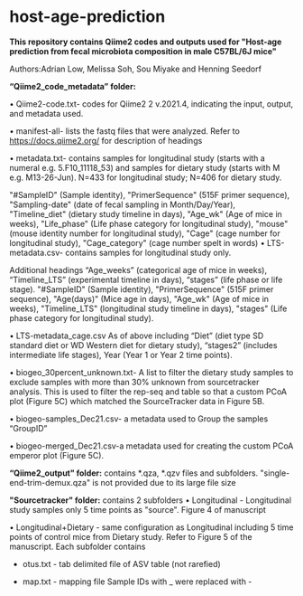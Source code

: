 # host-age-prediction
**This repository contains Qiime2 codes and outputs used for "Host-age prediction from fecal microbiota composition in male C57BL/6J mice"**

Authors:Adrian Low, Melissa Soh, Sou Miyake and Henning Seedorf

**“Qiime2_code_metadata” folder:**

•	Qiime2-code.txt- codes for Qiime2 2 v.2021.4, indicating the input, output, and metadata used.

•	manifest-all- lists the fastq files that were analyzed.
Refer to https://docs.qiime2.org/ for description of headings

•	metadata.txt- contains samples for longitudinal study (starts with a numeral e.g. 5.F10_11118_53) and samples for dietary study (starts with M e.g. M13-26-Jun). N=433 for longitudinal study; N=406 for dietary study.

"#SampleID" (Sample identity), "PrimerSequence" (515F primer sequence), "Sampling-date" (date of fecal sampling in Month/Day/Year), "Timeline_diet" (dietary study timeline in days), "Age_wk" (Age of mice in weeks), "Life_phase" (Life phase category for longitudinal study), "mouse" (mouse identity number for longitudinal study), "Cage" (cage number for longitudinal study), "Cage_category" (cage number spelt in words)
•	LTS-metadata.csv- contains samples for longitudinal study only.

Additional headings “Age_weeks” (categorical age of mice in weeks), “Timeline_LTS” (experimental timeline in days), “stages” (life phase or life stage).
"#SampleID" (Sample identity), "PrimerSequence" (515F primer sequence), "Age(days)" (Mice age in days), "Age_wk" (Age of mice in weeks), "Timeline_LTS" (longitudinal study timeline in days), "stages" (Life phase category for longitudinal study).

•	LTS-metadata_cage.csv
As of above including “Diet” (diet type SD standard diet or WD Western diet for dietary study), “stages2” (includes intermediate life stages), Year (Year 1 or Year 2 time points).

•	biogeo_30percent_unknown.txt- A list to filter the dietary study samples to exclude samples with more than 30% unknown from sourcetracker analysis. This is used to filter the rep-seq and table so that a custom PCoA plot (Figure 5C) which matched the SourceTracker data in Figure 5B.

•	biogeo-samples_Dec21.csv- a metadata used to Group the samples “GroupID”

•	biogeo-merged_Dec21.csv-a metadata used for creating the custom PCoA emperor plot (Figure 5C).

**“Qiime2_output" folder:** contains *.qza, *.qzv files and subfolders.
"single-end-trim-demux.qza" is not provided due to its large file size

**"Sourcetracker" folder:** contains 2 subfolders
•	Longitudinal - Longitudinal study samples only 5 time points as "source". Figure 4 of manuscript

•	Longitudinal+Dietary - same configuration as Longitudinal including 5 time points of control mice from Dietary study. Refer to Figure 5 of the manuscript.
  Each subfolder contains
  
  - otus.txt - tab delimited file of ASV table (not rarefied)
  
  - map.txt - mapping file
Sample IDs with _ were replaced with -
